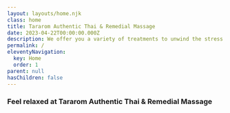 ```yaml
---
layout: layouts/home.njk
class: home
title: Tararom Authentic Thai & Remedial Massage
date: 2023-04-22T00:00:00.000Z
description: We offer you a variety of treatments to unwind the stress of your mind, your body and soul. All services are provided by well trained and experienced therapists.
permalink: /
eleventyNavigation:
  key: Home
  order: 1
parent: null
hasChildren: false
---
```


### Feel relaxed at Tararom Authentic Thai & Remedial Massage

